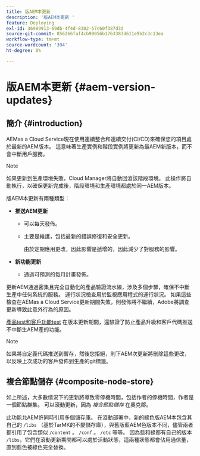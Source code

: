 ```yaml
---
title: 版AEM本更新
description: '版AEM本更新 '
feature: Deploying
exl-id: 36989913-69db-4f4d-8302-57c60f387d3d
source-git-commit: 856266faf4cb99056b1763383d611e9b2c3c13ea
workflow-type: tm+mt
source-wordcount: '394'
ht-degree: 0%

---
```


# 版AEM本更新 {#aem-version-updates}

## 簡介 {#introduction}

AEMas a Cloud Service現在使用連續整合和連續交付(CI/CD)來確保您的項目處於最新的AEM版本。 這意味著生產實例和階段實例將更新為最AEM新版本，而不會中斷用戶服務。

>[!NOTE]
>如果更新到生產環境失敗，Cloud Manager將自動回滾該階段環境。 此操作將自動執行，以確保更新完成後，階段環境和生產環境都處於同一AEM版本。

版AEM本更新有兩種類型：

* **推送AEM更新**

   * 可以每天發佈。

   * 主要是維護，包括最新的錯誤修復和安全更新。

      由於定期應用更改，因此影響是遞增的，因此減少了對服務的影響。

* **新功能更新**

   * 通過可預測的每月計畫發佈。

更新AEM通過密集且完全自動化的產品驗證流水線，涉及多個步驟，確保不中斷生產中任何系統的服務。 運行狀況檢查用於監視應用程式的運行狀況。 如果這些檢查在AEMas a Cloud Service更新期間失敗，則發佈將不繼續，Adobe將調查更新導致此意外行為的原因。

[產品test和客戶功能test](https://experienceleague.adobe.com/docs/experience-manager-cloud-service/implementing/developing/understand-test-results.html#functional-testing) 在版本更新期間，還驗證了防止產品升級和客戶代碼推送不中斷生AEM產的功能。

>[!NOTE]
>
>如果將自定義代碼推送到暫存，然後您拒絕，則下AEM次更新將刪除這些更改，以反映上次成功的客戶發佈到生產的git標籤。

## 複合節點儲存 {#composite-node-store}

如上所述，大多數情況下的更新將導致零停機時間，包括作者的停機時間，作者是一個節點群集。 可以滾動更新，因為 *複合節點儲存* 在奧克郡。

此功能允AEM許同時引用多個儲存庫。 在滾動部署中，新的綠色版AEM本包含其自己的 `/libs` （基於TarMK的不變儲存庫），與舊版藍AEM色版本不同，儘管兩者都引用了包含類似 `/content` 。 `/conf` 。 `/etc` 等等。 因為藍和綠都有自己的版本 `/libs`，它們在滾動更新期間都可以處於活動狀態，這兩種狀態都會佔用通信量，直到藍色被綠色完全替換。
